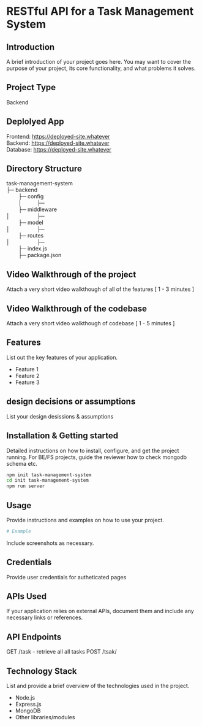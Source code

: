 # RESTful API for a Task Management System

## Introduction
A brief introduction of your project goes here. You may want to cover the purpose of your project, its core functionality, and what problems it solves.

## Project Type
Backend 

## Deplolyed App
Frontend: https://deployed-site.whatever<br/>
Backend: https://deployed-site.whatever<br/>
Database: https://deployed-site.whatever<br/>

## Directory Structure
task-management-system<br/>
├─ backend<br/>
    &nbsp;&nbsp;&nbsp;&nbsp;&nbsp;&nbsp;&nbsp;&nbsp;├─ config<br/>
    &nbsp;&nbsp;&nbsp;&nbsp;&nbsp;&nbsp;&nbsp;&nbsp;│&nbsp;&nbsp;&nbsp;&nbsp;&nbsp;&nbsp;&nbsp;&nbsp;&nbsp;&nbsp;├─ <br/>
    &nbsp;&nbsp;&nbsp;&nbsp;&nbsp;&nbsp;&nbsp;&nbsp;├─ middleware<br/>
    │&nbsp;&nbsp;&nbsp;&nbsp;&nbsp;&nbsp;&nbsp;&nbsp;&nbsp;&nbsp;&nbsp;&nbsp;&nbsp;&nbsp;&nbsp;&nbsp;&nbsp;&nbsp;├─ <br/>
    &nbsp;&nbsp;&nbsp;&nbsp;&nbsp;&nbsp;&nbsp;&nbsp;├─ model<br/>
    │&nbsp;&nbsp;&nbsp;&nbsp;&nbsp;&nbsp;&nbsp;&nbsp;&nbsp;&nbsp;&nbsp;&nbsp;&nbsp;&nbsp;&nbsp;&nbsp;&nbsp;&nbsp;├─ <br/>
    &nbsp;&nbsp;&nbsp;&nbsp;&nbsp;&nbsp;&nbsp;&nbsp;├─ routes<br/>
    │&nbsp;&nbsp;&nbsp;&nbsp;&nbsp;&nbsp;&nbsp;&nbsp;&nbsp;&nbsp;&nbsp;&nbsp;&nbsp;&nbsp;&nbsp;&nbsp;&nbsp;&nbsp;├─ <br/>
    &nbsp;&nbsp;&nbsp;&nbsp;&nbsp;&nbsp;&nbsp;&nbsp;├─ index.js<br/>
    &nbsp;&nbsp;&nbsp;&nbsp;&nbsp;&nbsp;&nbsp;&nbsp;├─ package.json<br/>

## Video Walkthrough of the project
Attach a very short video walkthough of all of the features [ 1 - 3 minutes ]

## Video Walkthrough of the codebase
Attach a very short video walkthough of codebase [ 1 - 5 minutes ]

## Features
List out the key features of your application.

- Feature 1
- Feature 2
- Feature 3

## design decisions or assumptions
List your design desissions & assumptions

## Installation & Getting started
Detailed instructions on how to install, configure, and get the project running. For BE/FS projects, guide the reviewer how to check mongodb schema etc.

```bash
npm init task-management-system
cd init task-management-system
npm run server
```

## Usage
Provide instructions and examples on how to use your project.

```bash
# Example
```

Include screenshots as necessary.

## Credentials
Provide user credentials for autheticated pages

## APIs Used
If your application relies on external APIs, document them and include any necessary links or references.

## API Endpoints
GET /task - retrieve all all tasks
POST /tsak/


## Technology Stack
List and provide a brief overview of the technologies used in the project.

- Node.js
- Express.js
- MongoDB
- Other libraries/modules
